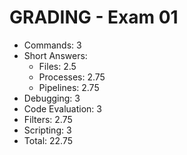 GRADING - Exam 01
=================

- Commands:         3
- Short Answers:
    - Files:        2.5
    - Processes:    2.75
    - Pipelines:    2.75
- Debugging:        3
- Code Evaluation:  3
- Filters:          2.75
- Scripting:        3
- Total:	    22.75
